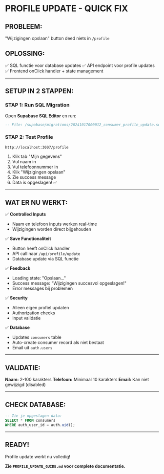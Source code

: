 # PROFILE UPDATE - QUICK FIX

## PROBLEEM:
"Wijzigingen opslaan" button deed niets in `/profile`

## OPLOSSING:
✅ SQL functie voor database updates
✅ API endpoint voor profile updates  
✅ Frontend onClick handler + state management

---

## SETUP IN 2 STAPPEN:

### STAP 1: Run SQL Migration

Open **Supabase SQL Editor** en run:

```sql
-- File: /supabase/migrations/20241017000012_consumer_profile_update.sql
```

### STAP 2: Test Profile

```
http://localhost:3007/profile
```

1. Klik tab "Mijn gegevens"
2. Vul naam in
3. Vul telefoonnummer in
4. Klik "Wijzigingen opslaan"
5. Zie success message
6. Data is opgeslagen! ✅

---

## WAT ER NU WERKT:

✅ **Controlled Inputs**
- Naam en telefoon inputs werken real-time
- Wijzigingen worden direct bijgehouden

✅ **Save Functionaliteit**
- Button heeft onClick handler
- API call naar `/api/profile/update`
- Database update via SQL functie

✅ **Feedback**
- Loading state: "Opslaan..."
- Success message: "Wijzigingen succesvol opgeslagen!"
- Error messages bij problemen

✅ **Security**
- Alleen eigen profiel updaten
- Authorization checks
- Input validatie

✅ **Database**
- Updates `consumers` table
- Auto-create consumer record als niet bestaat
- Email uit `auth.users`

---

## VALIDATIE:

**Naam:** 2-100 karakters
**Telefoon:** Minimaal 10 karakters
**Email:** Kan niet gewijzigd (disabled)

---

## CHECK DATABASE:

```sql
-- Zie je opgeslagen data:
SELECT * FROM consumers 
WHERE auth_user_id = auth.uid();
```

---

## READY!

Profile update werkt nu volledig!

**Zie `PROFILE_UPDATE_GUIDE.md` voor complete documentatie.**


